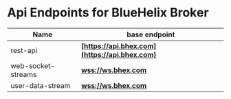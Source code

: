 # Api Endpoints for BlueHelix Broker

Name | base endpoint
------------ | ------------
rest-api | **[https://api.bhex.com](https://api.bhex.com)**
web-socket-streams | **[wss://ws.bhex.com](wss://ws.bhex.com)**
user-data-stream | **[wss://ws.bhex.com](wss://ws.bhex.com)**
